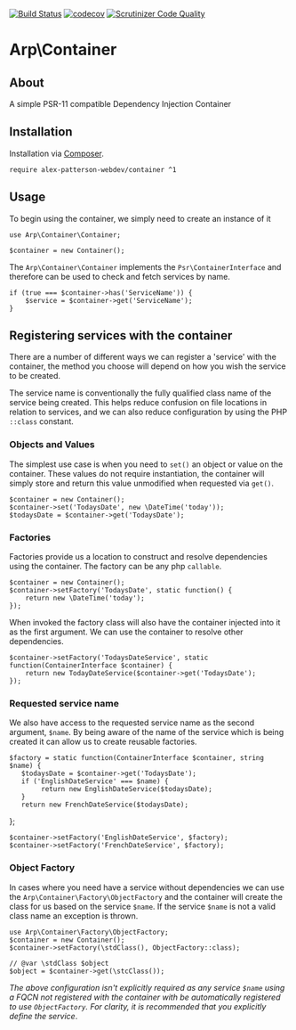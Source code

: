 [![Build Status](https://travis-ci.com/alex-patterson-webdev/container-array.svg?branch=master)](https://travis-ci.com/alex-patterson-webdev/container)
[![codecov](https://codecov.io/gh/alex-patterson-webdev/container-array/branch/master/graph/badge.svg)](https://codecov.io/gh/alex-patterson-webdev/container)
[![Scrutinizer Code Quality](https://scrutinizer-ci.com/g/alex-patterson-webdev/container-array/badges/quality-score.png?b=master)](https://scrutinizer-ci.com/g/alex-patterson-webdev/container/?branch=master)

# Arp\Container

## About

A simple PSR-11 compatible Dependency Injection Container
 
## Installation

Installation via [Composer](https://getcomposer.org).

    require alex-patterson-webdev/container ^1
 
## Usage

To begin using the container, we simply need to create an instance of it

    use Arp\Container\Container;
    
    $container = new Container();

The `Arp\Container\Container` implements the `Psr\ContainerInterface` and therefore can be used to check and fetch services by name.

    if (true === $container->has('ServiceName')) {
        $service = $container->get('ServiceName');
    }
    
## Registering services with the container

There are a number of different ways we can register a 'service' with the container, the method you choose will depend on how you wish the 
service to be created.

The service name is conventionally the fully qualified class name of the service being created. This helps reduce 
confusion on file locations in relation to services, and we can also reduce configuration by using the PHP `::class` constant. 

### Objects and Values

The simplest use case is when you need to `set()` an object or value on the container. These values do not require 
instantiation, the container will simply store and return this value unmodified when requested via `get()`.

    $container = new Container();
    $container->set('TodaysDate', new \DateTime('today'));
    $todaysDate = $container->get('TodaysDate');
       
### Factories

Factories provide us a location to construct and resolve dependencies using the container. The factory can be any php `callable`. 

    $container = new Container();
    $container->setFactory('TodaysDate', static function() {
        return new \DateTime('today');
    });
    
When invoked the factory class will also have the container injected into it as the first argument. We can use the container to
resolve other dependencies.

    $container->setFactory('TodaysDateService', static function(ContainerInterface $container) {
        return new TodayDateService($container->get('TodaysDate');
    });
    
### Requested service name
    
We also have access to the requested service name as the second argument, `$name`. By being aware of the name of the service which
is being created it can allow us to create reusable factories.

    $factory = static function(ContainerInterface $container, string $name) {
       $todaysDate = $container->get('TodaysDate');
       if ('EnglishDateService' === $name) {
            return new EnglishDateService($todaysDate);
       }
       return new FrenchDateService($todaysDate);
   };
   
    $container->setFactory('EnglishDateService', $factory);
    $container->setFactory('FrenchDateService', $factory);
    
### Object Factory

In cases where you need have a service without dependencies we can use the `Arp\Container\Factory\ObjectFactory` and the container will create the
 class for us based on the service `$name`. If the service `$name` is not a valid class name an exception is thrown.
 
    use Arp\Container\Factory\ObjectFactory;
    $container = new Container();
    $container->setFactory(\stdClass(), ObjectFactory::class);
    
    // @var \stdClass $object
    $object = $container->get(\stcClass());
    
_The above configuration isn't explicitly required as any service `$name` using a FQCN not registered with the container 
with be automatically registered to use `ObjectFactory`. For clarity, it is recommended that you explicitly 
define the service_.

